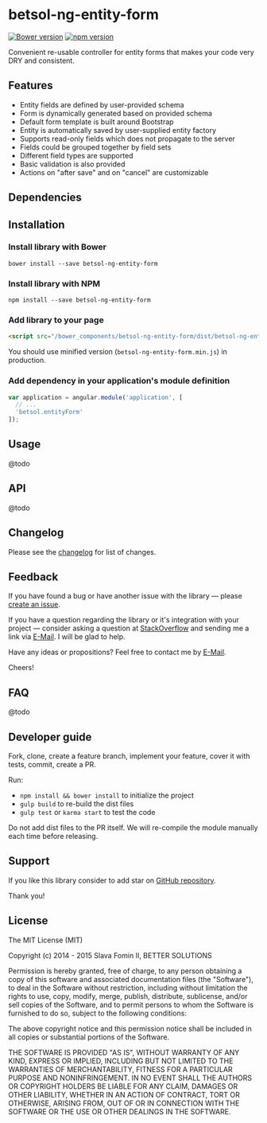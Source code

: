 # betsol-ng-entity-form

[![Bower version](https://badge.fury.io/bo/betsol-ng-entity-form.svg)](http://badge.fury.io/bo/betsol-ng-entity-form)
[![npm version](https://badge.fury.io/js/betsol-ng-entity-form.svg)](http://badge.fury.io/js/betsol-ng-entity-form)


Convenient re-usable controller for entity forms that makes your code very DRY and consistent.


## Features

- Entity fields are defined by user-provided schema
- Form is dynamically generated based on provided schema
- Default form template is built around Bootstrap
- Entity is automatically saved by user-supplied entity factory
- Supports read-only fields which does not propagate to the server
- Fields could be grouped together by field sets
- Different field types are supported
- Basic validation is also provided
- Actions on "after save" and on "cancel" are customizable


## Dependencies



## Installation

### Install library with Bower

`bower install --save betsol-ng-entity-form`


### Install library with NPM

`npm install --save betsol-ng-entity-form`


### Add library to your page

``` html
<script src="/bower_components/betsol-ng-entity-form/dist/betsol-ng-entity-form.js"></script>
```

You should use minified version (`betsol-ng-entity-form.min.js`) in production.


### Add dependency in your application's module definition

``` javascript
var application = angular.module('application', [
  // ...
  'betsol.entityForm'
]);
```


## Usage

@todo


## API

@todo


## Changelog

Please see the [changelog][changelog] for list of changes.


## Feedback

If you have found a bug or have another issue with the library —
please [create an issue][new-issue].

If you have a question regarding the library or it's integration with your project —
consider asking a question at [StackOverflow][so-ask] and sending me a
link via [E-Mail][email]. I will be glad to help.

Have any ideas or propositions? Feel free to contact me by [E-Mail][email].

Cheers!


## FAQ

@todo


## Developer guide

Fork, clone, create a feature branch, implement your feature, cover it with tests, commit, create a PR.

Run:

- `npm install && bower install` to initialize the project
- `gulp build` to re-build the dist files
- `gulp test` or `karma start` to test the code

Do not add dist files to the PR itself.
We will re-compile the module manually each time before releasing.


## Support

If you like this library consider to add star on [GitHub repository][repo-gh].

Thank you!


## License

The MIT License (MIT)

Copyright (c) 2014 - 2015 Slava Fomin II, BETTER SOLUTIONS

Permission is hereby granted, free of charge, to any person obtaining a copy
of this software and associated documentation files (the "Software"), to deal
in the Software without restriction, including without limitation the rights
to use, copy, modify, merge, publish, distribute, sublicense, and/or sell
copies of the Software, and to permit persons to whom the Software is
furnished to do so, subject to the following conditions:

The above copyright notice and this permission notice shall be included in
all copies or substantial portions of the Software.

THE SOFTWARE IS PROVIDED "AS IS", WITHOUT WARRANTY OF ANY KIND, EXPRESS OR
IMPLIED, INCLUDING BUT NOT LIMITED TO THE WARRANTIES OF MERCHANTABILITY,
FITNESS FOR A PARTICULAR PURPOSE AND NONINFRINGEMENT. IN NO EVENT SHALL THE
AUTHORS OR COPYRIGHT HOLDERS BE LIABLE FOR ANY CLAIM, DAMAGES OR OTHER
LIABILITY, WHETHER IN AN ACTION OF CONTRACT, TORT OR OTHERWISE, ARISING FROM,
OUT OF OR IN CONNECTION WITH THE SOFTWARE OR THE USE OR OTHER DEALINGS IN
THE SOFTWARE.

  [changelog]: changelog.md
  [so-ask]:    http://stackoverflow.com/questions/ask?tags=angularjs,javascript
  [email]:     mailto:s.fomin@betsol.ru
  [new-issue]: https://github.com/betsol/ng-entity-form/issues/new
  [gulp]:      http://gulpjs.com/
  [repo-gh]:   https://github.com/betsol/ng-entity-form

